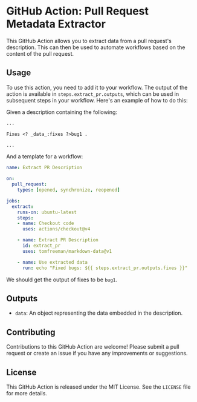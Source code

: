 # GitHub Action: Pull Request Metadata Extractor

This GitHub Action allows you to extract data from a pull request's description. This can then be used to automate workflows based on the content of the pull request.

## Usage

To use this action, you need to add it to your workflow. The output of the action is available in `steps.extract_pr.outputs`, which can be used in subsequent steps in your workflow. Here's an example of how to do this:

Given a description containing the following:

```markdown
...

Fixes <? _data_:fixes ?>bug1 .

...
```

And a template for a workflow:

```yaml
name: Extract PR Description

on:
  pull_request:
    types: [opened, synchronize, reopened]

jobs:
  extract:
    runs-on: ubuntu-latest
    steps:
    - name: Checkout code
      uses: actions/checkout@v4

    - name: Extract PR Description
      id: extract_pr
      uses: tomfreeman/markdown-data@v1

    - name: Use extracted data
      run: echo "Fixed bugs: ${{ steps.extract_pr.outputs.fixes }}"
```

We should get the output of fixes to be `bug1`.

## Outputs

- `data`: An object representing the data embedded in the description.

## Contributing

Contributions to this GitHub Action are welcome! Please submit a pull request or create an issue if you have any improvements or suggestions.

## License

This GitHub Action is released under the MIT License. See the `LICENSE` file for more details.
